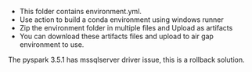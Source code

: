 

* This folder contains environment.yml.
* Use action to build a conda environment using windows runner
* Zip the environment folder in multiple files and Upload as artifacts
* You can download these artifacts files and upload to air gap environment to use.

The pyspark 3.5.1 has mssqlserver driver issue, this is a rollback solution.